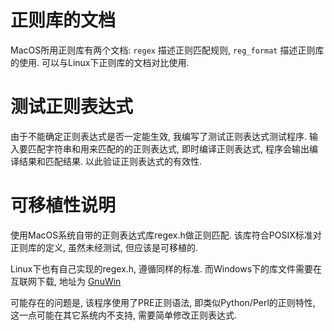 # 正则库的文档
MacOS所用正则库有两个文档: `regex` 描述正则匹配规则, `reg_format` 描述正则库的使用. 可以与Linux下正则库的文档对比使用.

# 测试正则表达式
由于不能确定正则表达式是否一定能生效, 我编写了测试正则表达式测试程序. 输入要匹配字符串和用来匹配的的正则表达式, 即时编译正则表达式, 程序会输出编译结果和匹配结果. 以此验证正则表达式的有效性.

# 可移植性说明
使用MacOS系统自带的正则表达式库regex.h做正则匹配. 该库符合POSIX标准对正则库的定义, 虽然未经测试, 但应该是可移植的.

Linux下也有自己实现的regex.h, 遵循同样的标准. 而Windows下的库文件需要在互联网下载, 地址为 [GnuWin](https://sourceforge.net/projects/gnuwin32/files/regex/2.7/) 

可能存在的问题是, 该程序使用了PRE正则语法, 即类似Python/Perl的正则特性, 这一点可能在其它系统内不支持, 需要简单修改正则表达式.
